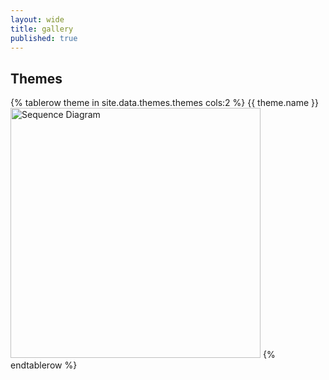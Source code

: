 ```yaml
---
layout: wide
title: gallery
published: true
---
```

## Themes

{% tablerow theme in site.data.themes.themes cols:2 %}
    {{ theme.name }}
    <a href="themes/{{ theme.name }}"><img src="themes/{{ theme.name }}/sequence-ex.svg" width="400" height="400" title="Sequence Diagram" alt="Sequence Diagram"></a>
{% endtablerow %}
